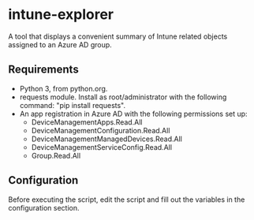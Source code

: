 # intune-explorer
A tool that displays a convenient summary of Intune related objects assigned to an Azure AD group.

## Requirements
- Python 3, from python.org.
- requests module. Install as root/administrator with the following command: "pip install requests".
- An app registration in Azure AD with the following permissions set up:
  - DeviceManagementApps.Read.All
  - DeviceManagementConfiguration.Read.All
  - DeviceManagementManagedDevices.Read.All
  - DeviceManagementServiceConfig.Read.All
  - Group.Read.All

## Configuration
Before executing the script, edit the script and fill out the variables in the configuration section.

